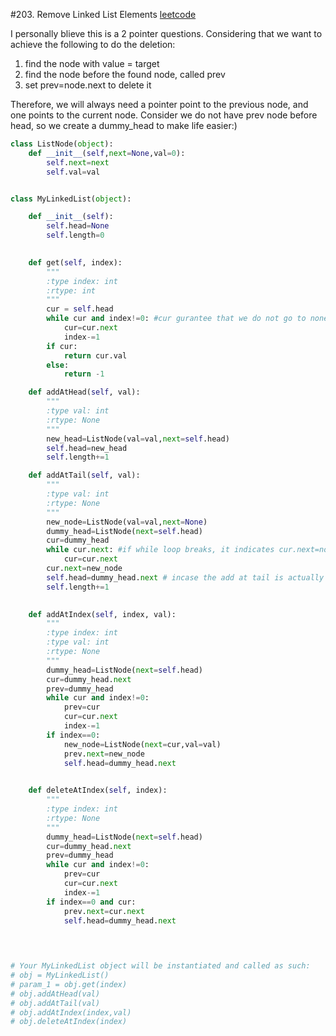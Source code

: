 
#203. Remove Linked List Elements
[leetcode](https://leetcode.com/problems/remove-linked-list-elements/)

I personally blieve this is a 2 pointer questions. Considering that we want to achieve the following to do the deletion:
1. find the node with value = target
2. find the node before the found node, called prev
3. set prev=node.next to delete it

Therefore, we will always need a pointer point to the previous node, and one points to the current node. Consider we do not have prev node before head, so we create a dummy_head to make life easier:)

```python
class ListNode(object):
    def __init__(self,next=None,val=0):
        self.next=next
        self.val=val


class MyLinkedList(object):

    def __init__(self):
        self.head=None
        self.length=0
        

    def get(self, index):
        """
        :type index: int
        :rtype: int
        """
        cur = self.head
        while cur and index!=0: #cur gurantee that we do not go to none.next, index!=0 helps us to track which index we are on now
            cur=cur.next
            index-=1
        if cur:
            return cur.val
        else:
            return -1

    def addAtHead(self, val):
        """
        :type val: int
        :rtype: None
        """
        new_head=ListNode(val=val,next=self.head)
        self.head=new_head
        self.length+=1

    def addAtTail(self, val):
        """
        :type val: int
        :rtype: None
        """
        new_node=ListNode(val=val,next=None)
        dummy_head=ListNode(next=self.head)
        cur=dummy_head
        while cur.next: #if while loop breaks, it indicates cur.next=none, which is end of list
            cur=cur.next
        cur.next=new_node
        self.head=dummy_head.next # incase the add at tail is actually add start
        self.length+=1
 

    def addAtIndex(self, index, val):
        """
        :type index: int
        :type val: int
        :rtype: None
        """
        dummy_head=ListNode(next=self.head)
        cur=dummy_head.next
        prev=dummy_head
        while cur and index!=0:
            prev=cur
            cur=cur.next
            index-=1
        if index==0:
            new_node=ListNode(next=cur,val=val)
            prev.next=new_node
            self.head=dummy_head.next
        

    def deleteAtIndex(self, index):
        """
        :type index: int
        :rtype: None
        """
        dummy_head=ListNode(next=self.head)
        cur=dummy_head.next
        prev=dummy_head
        while cur and index!=0:
            prev=cur
            cur=cur.next
            index-=1
        if index==0 and cur:
            prev.next=cur.next
            self.head=dummy_head.next
        
        


# Your MyLinkedList object will be instantiated and called as such:
# obj = MyLinkedList()
# param_1 = obj.get(index)
# obj.addAtHead(val)
# obj.addAtTail(val)
# obj.addAtIndex(index,val)
# obj.deleteAtIndex(index)
```
